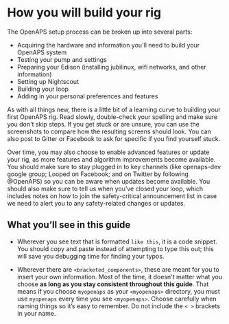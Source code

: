 # How you will build your rig

The OpenAPS setup process can be broken up into several parts:

* Acquiring the hardware and information you'll need to build your OpenAPS system
* Testing your pump and settings
* Preparing your Edison (installing jubilinux, wifi networks, and other information)
* Setting up Nightscout
* Building your loop
* Adding in your personal preferences and features

As with all things new, there is a little bit of a learning curve to building your first OpenAPS rig.  Read slowly, double-check your spelling and make sure you don't skip steps.  If you get stuck or are unsure, you can use the screenshots to compare how the resulting screens should look.  You can also post to Gitter or Facebook to ask for specific if you find yourself stuck.

Over time, you may also choose to enable advanced features or update your rig, as more features and algorithm improvements become available. You should make sure to stay plugged in to key channels (like openaps-dev google group; Looped on Facebook; and on Twitter by following @OpenAPS) so you can be aware when updates become available. You should also make sure to tell us when you’ve closed your loop, which includes notes on how to join the safety-critical announcement list in case we need to alert you to any safety-related changes or updates.

## What you’ll see in this guide

* Wherever you see text that is formatted `like this`, it is a code snippet. You should copy and paste instead of attempting to type this out; this will save you debugging time for finding your typos.

* Wherever there are `<bracketed_components>`, these are meant for you to insert your own information. Most of the time, it doesn't matter what you choose **as long as you stay consistent throughout this guide**. That means if you choose `myopenaps` as your  `<myopenaps>` directory, you must use `myopenaps` every time you see `<myopenaps>`. Choose carefully when naming things so it’s easy to remember. Do not include the `< >` brackets in your name.
